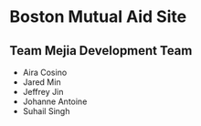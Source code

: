 # Boston Mutual Aid Site

## Team Mejia Development Team

- Aira Cosino
- Jared Min
- Jeffrey Jin
- Johanne Antoine
- Suhail Singh
